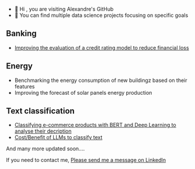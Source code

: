 - 👋 Hi , you are visiting Alexandre's GitHub
- 👀 You can find multiple data science projects focusing on specific goals

## Banking
- [Improving the evaluation of a credit rating model to reduce financial loss](https://github.com/alexandre-petit/credit-score)

## Energy
- Benchmarking the energy consumption of new buildingz based on their features
- Improving the forecast of solar panels energy production

## Text classification
- [Classifying e-commerce products with BERT and Deep Learning to analyse their decription](https://github.com/alexandre-petit/text-and-image-classification)
- [Cost/Benefit of LLMs to classify text](https://github.com/alexandre-petit/Cost_benefit_of_LLMs)

And many more updated soon....

If you need to contact me, [Please send me a message on LinkedIn](https://www.linkedin.com/in/alexandre-petit-24a87a219)

<!---
I've been active on kaggle for a while, and obtained the following achievements

![light version](https://road-to-kaggle-grandmaster.vercel.app/api/badges/alexandrepetit881234/dataset/light)
![light version](https://road-to-kaggle-grandmaster.vercel.app/api/badges/alexandrepetit881234/notebook/light)
![light version](https://road-to-kaggle-grandmaster.vercel.app/api/badges/alexandrepetit881234/discussion/light)

Competitions are coming soon...


alex88kr/alex88kr is a ✨ special ✨ repository because its `README.md` (this file) appears on your GitHub profile.
You can click the Preview link to take a look at your changes.
--->
